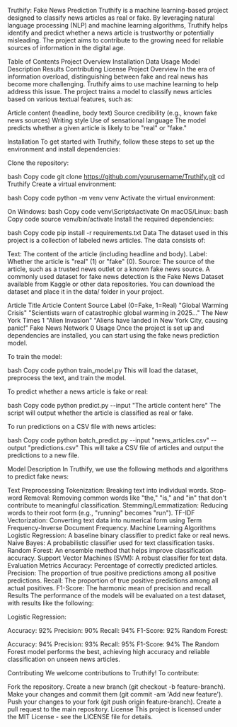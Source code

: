 Truthify: Fake News Prediction
Truthify is a machine learning-based project designed to classify news articles as real or fake. By leveraging natural language processing (NLP) and machine learning algorithms, Truthify helps identify and predict whether a news article is trustworthy or potentially misleading. The project aims to contribute to the growing need for reliable sources of information in the digital age.

Table of Contents
Project Overview
Installation
Data
Usage
Model Description
Results
Contributing
License
Project Overview
In the era of information overload, distinguishing between fake and real news has become more challenging. Truthify aims to use machine learning to help address this issue. The project trains a model to classify news articles based on various textual features, such as:

Article content (headline, body text)
Source credibility (e.g., known fake news sources)
Writing style
Use of sensational language
The model predicts whether a given article is likely to be "real" or "fake."

Installation
To get started with Truthify, follow these steps to set up the environment and install dependencies:

Clone the repository:

bash
Copy code
git clone https://github.com/yourusername/Truthify.git
cd Truthify
Create a virtual environment:

bash
Copy code
python -m venv venv
Activate the virtual environment:

On Windows:
bash
Copy code
venv\Scripts\activate
On macOS/Linux:
bash
Copy code
source venv/bin/activate
Install the required dependencies:

bash
Copy code
pip install -r requirements.txt
Data
The dataset used in this project is a collection of labeled news articles. The data consists of:

Text: The content of the article (including headline and body).
Label: Whether the article is "real" (1) or "fake" (0).
Source: The source of the article, such as a trusted news outlet or a known fake news source.
A commonly used dataset for fake news detection is the Fake News Dataset available from Kaggle or other data repositories. You can download the dataset and place it in the data/ folder in your project.

Article Title	Article Content	Source	Label (0=Fake, 1=Real)
"Global Warming Crisis"	"Scientists warn of catastrophic global warming in 2025..."	The New York Times	1
"Alien Invasion"	"Aliens have landed in New York City, causing panic!"	Fake News Network	0
Usage
Once the project is set up and dependencies are installed, you can start using the fake news prediction model.

To train the model:

bash
Copy code
python train_model.py
This will load the dataset, preprocess the text, and train the model.

To predict whether a news article is fake or real:

bash
Copy code
python predict.py --input "The article content here"
The script will output whether the article is classified as real or fake.

To run predictions on a CSV file with news articles:

bash
Copy code
python batch_predict.py --input "news_articles.csv" --output "predictions.csv"
This will take a CSV file of articles and output the predictions to a new file.

Model Description
In Truthify, we use the following methods and algorithms to predict fake news:

Text Preprocessing
Tokenization: Breaking text into individual words.
Stop-word Removal: Removing common words like "the," "is," and "in" that don't contribute to meaningful classification.
Stemming/Lemmatization: Reducing words to their root form (e.g., "running" becomes "run").
TF-IDF Vectorization: Converting text data into numerical form using Term Frequency-Inverse Document Frequency.
Machine Learning Algorithms
Logistic Regression: A baseline binary classifier to predict fake or real news.
Naive Bayes: A probabilistic classifier used for text classification tasks.
Random Forest: An ensemble method that helps improve classification accuracy.
Support Vector Machines (SVM): A robust classifier for text data.
Evaluation Metrics
Accuracy: Percentage of correctly predicted articles.
Precision: The proportion of true positive predictions among all positive predictions.
Recall: The proportion of true positive predictions among all actual positives.
F1-Score: The harmonic mean of precision and recall.
Results
The performance of the models will be evaluated on a test dataset, with results like the following:

Logistic Regression:

Accuracy: 92%
Precision: 90%
Recall: 94%
F1-Score: 92%
Random Forest:

Accuracy: 94%
Precision: 93%
Recall: 95%
F1-Score: 94%
The Random Forest model performs the best, achieving high accuracy and reliable classification on unseen news articles.

Contributing
We welcome contributions to Truthify! To contribute:

Fork the repository.
Create a new branch (git checkout -b feature-branch).
Make your changes and commit them (git commit -am 'Add new feature').
Push your changes to your fork (git push origin feature-branch).
Create a pull request to the main repository.
License
This project is licensed under the MIT License - see the LICENSE file for details.
